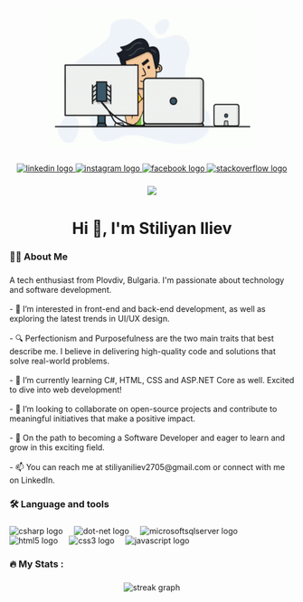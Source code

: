 <div align="center">
  <img height="250" width="375" alt="GIF" src="https://raw.githubusercontent.com/swapnanildutta/swapnanildutta/master/assets/gifs/nothing.gif" />
</div>

###

<div align="center">
  <a href="https://www.linkedin.com/in/stiliyan-iliev-55879a295/" target="_blank">
    <img src="https://img.shields.io/static/v1?message=LinkedIn&logo=linkedin&label=&color=0077B5&logoColor=white&labelColor=&style=for-the-badge" height="25" alt="linkedin logo"  />
  </a>
  <a href="https://www.instagram.com/stelit0_/" target="_blank">
     <img src="https://img.shields.io/static/v1?message=Instagram&logo=instagram&label=&color=E4405F&logoColor=white&labelColor=&style=for-the-badge" height="25" alt="instagram logo"  />
  </a>
  <a href="https://www.facebook.com/profile.php?id=100008241736237" target="_blank">
    <img src="https://img.shields.io/static/v1?message=Facebook&logo=facebook&label=&color=1877F2&logoColor=white&labelColor=&style=for-the-badge" height="25" alt="facebook logo"  />
  </a>  
  <a href="https://stackoverflow.com/users/22824317/stiliyan-iliev" target="_blank">
    <img src="https://img.shields.io/static/v1?message=Stackoverflow&logo=stackoverflow&label=&color=FE7A16&logoColor=white&labelColor=&style=for-the-badge" height="25" alt="stackoverflow logo"  />
  </a>
</div>

###

<div align="center">
  <img src="https://visitor-badge.laobi.icu/badge?page_id=StiliyanIliev27.StiliyanIliev27&"  />
</div>

###

<h1 align="center">Hi 👋, I'm Stiliyan Iliev</h1>

###

<h3 align="left">👩‍💻  About Me</h3>

###

<p align="left">A tech enthusiast from Plovdiv, Bulgaria. I'm passionate about technology and software development.<br><br>- 👀 I’m interested in front-end and back-end development, as well as exploring the latest trends in UI/UX design.<br><br>- 🔍 Perfectionism and Purposefulness are the two main traits that best describe me. I believe in delivering high-quality code and solutions that solve real-world problems.<br><br>- 🌱 I’m currently learning C#, HTML, CSS and ASP.NET Core as well. Excited to dive into web development!<br><br>- 💞️ I’m looking to collaborate on open-source projects and contribute to meaningful initiatives that make a positive impact.<br><br>- 🎯 On the path to becoming a Software Developer and eager to learn and grow in this exciting field.<br><br>- 📫 You can reach me at stiliyaniliev2705@gmail.com or connect with me on LinkedIn.</p>

###

<h3 align="left">🛠 Language and tools</h3>

###

<div align="left">
  <img src="https://img.shields.io/badge/C Sharp-239120?logo=csharp&logoColor=white&style=for-the-badge" height="40" alt="csharp logo"  />
  <img width="12" />
  <img src="https://img.shields.io/badge/.NET-512BD4?logo=dotnet&logoColor=white&style=for-the-badge" height="40" alt="dot-net logo"  />
  <img width="12" />
  <img src="https://img.shields.io/badge/Microsoft SQL Server-CC2927?logo=microsoftsqlserver&logoColor=white&style=for-the-badge" height="40" alt="microsoftsqlserver logo"  />
  <img width="12" />
  <img src="https://img.shields.io/badge/HTML5-E34F26?logo=html5&logoColor=white&style=for-the-badge" height="40" alt="html5 logo"  />
  <img width="12" />
  <img src="https://img.shields.io/badge/CSS3-1572B6?logo=css3&logoColor=white&style=for-the-badge" height="40" alt="css3 logo"  />
  <img width="12" />
  <img src="https://img.shields.io/badge/JavaScript-F7DF1E?logo=javascript&logoColor=black&style=for-the-badge" height="40" alt="javascript logo"  />
</div>

###

<h3 align="left">🔥   My Stats :</h3>

###

<div align="center">
  <img src="https://streak-stats.demolab.com?user=StiliyanIliev27&locale=en&mode=daily&theme=dark&hide_border=false&border_radius=5&order=3" height="220" alt="streak graph"  />
</div>

###


